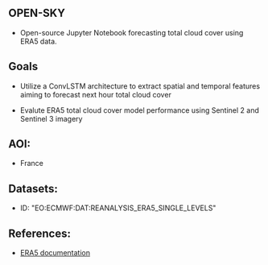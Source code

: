 ## OPEN-SKY

- Open-source Jupyter Notebook forecasting total cloud cover using ERA5 data. 

## Goals

- Utilize a ConvLSTM architecture to extract spatial and temporal features aiming to forecast next hour total cloud cover

- Evalute ERA5 total cloud cover model performance using Sentinel 2 and Sentinel 3 imagery


## AOI:

- France

## Datasets:

- ID: "EO:ECMWF:DAT:REANALYSIS_ERA5_SINGLE_LEVELS"

## References:

 - [ERA5 documentation](https://confluence.ecmwf.int/display/CKB/ERA5%3A+data+documentation)
